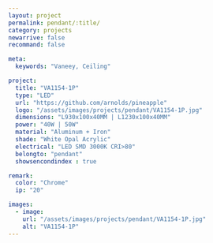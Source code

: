 ```yaml
---
layout: project
permalink: pendant/:title/
category: projects
newarrive: false
recommand: false

meta:
  keywords: "Vaneey, Ceiling"

project:
  title: "VA1154-1P"
  type: "LED"
  url: "https://github.com/arnolds/pineapple"
  logo: "/assets/images/projects/pendant/VA1154-1P.jpg"
  dimensions: "L930x100x40MM | L1230x100x40MM"
  power: "40W | 50W"
  material: "Aluminum + Iron"
  shade: "White Opal Acrylic"
  electrical: "LED SMD 3000K CRI>80"
  belongto: "pendant"
  showsencondindex : true

remark:
  color: "Chrome"
  ip: "20"

images:
  - image:
    url: "/assets/images/projects/pendant/VA1154-1P.jpg"
    alt: "VA1154-1P"
---
```

